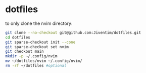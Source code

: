 
# dotfiles

to only clone the nvim directory:
```bash
git clone --no-checkout git@github.com:Jiventim/dotfiles.git
cd dotfiles
git sparse-checkout init --cone
git sparse-checkout set nvim
git checkout main
mkdir -p ~/.config/nvim
mv ~/dotfiles/nvim ~/.config/nvim/
rm -rf ~/dotfiles #optional
```
